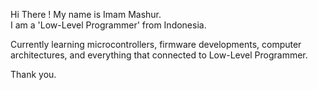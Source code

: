 Hi There !
My name is Imam Mashur.
<br>I am a 'Low-Level Programmer' from Indonesia.

Currently learning microcontrollers, firmware developments, computer architectures, and everything that connected to Low-Level Programmer.

Thank you.
